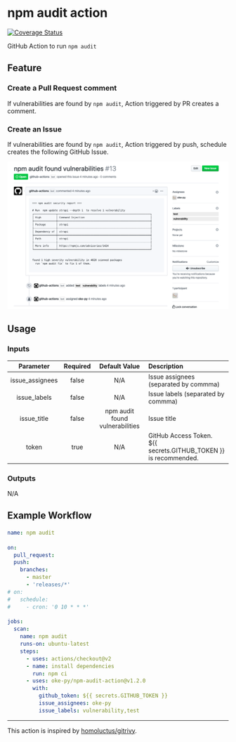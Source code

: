 # npm audit action

[![Coverage Status](https://coveralls.io/repos/github/oke-py/npm-audit-action/badge.svg?branch=master)](https://coveralls.io/github/oke-py/npm-audit-action?branch=master)

GitHub Action to run `npm audit`

## Feature

### Create a Pull Request comment

If vulnerabilities are found by `npm audit`, Action triggered by PR creates a comment.

### Create an Issue

If vulnerabilities are found by `npm audit`, Action triggered by push, schedule creates the following GitHub Issue.

![image](https://github.com/oke-py/npm-audit-action/blob/master/issue.png)

## Usage

### Inputs

|Parameter|Required|Default Value|Description|
|:--:|:--:|:--:|:--|
|issue_assignees|false|N/A|Issue assignees (separated by commma)|
|issue_labels|false|N/A|Issue labels (separated by commma)|
|issue_title|false|npm audit found vulnerabilities|Issue title|
|token|true|N/A|GitHub Access Token.<br>${{ secrets.GITHUB_TOKEN }} is recommended.|

### Outputs

N/A

## Example Workflow

```yaml
name: npm audit

on:
  pull_request:
  push:
    branches:
      - master
      - 'releases/*'
# on:
#   schedule:
#     - cron: '0 10 * * *'

jobs:
  scan:
    name: npm audit
    runs-on: ubuntu-latest
    steps:
      - uses: actions/checkout@v2
      - name: install dependencies
        run: npm ci
      - uses: oke-py/npm-audit-action@v1.2.0
        with:
          github_token: ${{ secrets.GITHUB_TOKEN }}
          issue_assignees: oke-py
          issue_labels: vulnerability,test
```

- - -

This action is inspired by [homoluctus/gitrivy](https://github.com/homoluctus/gitrivy).
